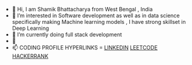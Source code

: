 - 👋 Hi, I am Shamik Bhattacharya from West Bengal , India
- 👀 I’m interested in Software development as well as in data science specifically making Machine learning models , I have strong skillset in Deep Learning 
- 🌱 I’m currently doing full stack development 
- 💞️
- 📫  CODING PROFILE HYPERLINKS = [LINKEDIN](https://www.linkedin.com/in/shamik-bhattacharya-8152b8143/)      [LEETCODE](https://leetcode.com/SHAMIKAOT/)     [HACKERRANK](https://www.hackerrank.com/shamik_bhattach1?hr_r=1)

<!---
Shamikaot/Shamikaot is a ✨ special ✨ repository because its `README.md` (this file) appears on your GitHub profile.
You can click the Preview link to take a look at your changes.
--->

